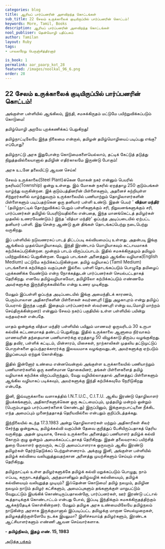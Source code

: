 ```yaml
---
categories: blog
title: ஆரியப் பார்ப்பனரின் அளவிறந்த கொட்டங்கள்
sub_title: 22 ﻿சேலம் உருக்காலைக் குடியிருப்பில் பார்ப்பனரின் கொட்டம்!
keywords: More, Tamil, Books
description: ஆரியப் பார்ப்பனரின் அளவிறந்த கொட்டங்கள்
nool_publiser: தென்மொழி பதிப்பகம்
author: Tamilan
layout: Ruby
tags: 
- பாவலரேறு பெருஞ்சித்திரனார் 

is_book: 1
permalink: aar_paarp_kot_28
featured: /images/noolkal_96_6.png
order: 28
---
```



## 22 ﻿சேலம் உருக்காலைக் குடியிருப்பில் பார்ப்பனரின் கொட்டம்!

அங்குள்ள பள்ளியில் ஆங்கிலம், இந்தி, சமசுக்கிருதம் மட்டுமே பயிற்றுவிக்கப்படும் கொடுமை!

தமிழ்மொழி அறவே புறக்கணிக்கப் பெறுகிறது!

தமிழ்நாட்டிலேயே இந்த நிலைமை என்றால், தமிழன் தமிழ்மொழியைப் படிப்பது எங்கு? எப்போது?

தமிழ்நாட்டு அரசு இதுபோன்ற கொடுமைகளையெல்லாம், தட்டிக் கேட்டுத் தடுத்து நிறுத்தவில்லையானால் தமிழின் எதிர்காலமே இருண்டு போகும்!

அரசு உடனே தலையிட்டு ஆவன செய்க!

சேலம் உருக்காலை(Steel Plant)க்கென மோகன் நகர் என்னும் பெயரில் நகரியம்(Township) ஒன்று உள்ளது. இம் மோகன் நகரில் ஏறத்தாழ 250 குடும்பங்கள் வாழ்ந்து வருகின்றன. இக் குடும்பத்தினரின் பிள்ளைகளும், அதனைச் சுற்றியுள்ள சிற்றுரர்களில் வாழ்ந்துவரும் உருக்காலையில் பணியாற்றும் தொழிலாளர்களின் பிள்ளைகளும் படிப்பதற்கென ஒரு தனியார் பள்ளி உண்டு. இதன் பெயர் ' **வித்யா மந்திர்** ' (தமிழ்நாட்டில் தோற்றுவிக்கப் பெறும் பள்ளிகளுக்கும் சரி, நிறுவனங்களுக்கும் சரி, பார்ப்பனர்கள் தமிழில் பெயரிடுவதில்லை என்பதை, இந்த மானங்கெட்டத் தமிழர்கள் முதலில் உணரவேண்டும்.) இந்த 'வித்யா மந்திர்' ஒப்பந்த அடிப்படையில் ஏற்பட்ட தனியார் பள்ளி. இது சென்ற ஆண்டு சூன் திங்கள் தொடங்கப்பெற்று நடைபெற்று வருகிறது.

இப் பள்ளியில் நடுவணரசுப் பாடத் திட்டப்படி கல்வியமைப்பு உள்ளது. அதன்படி இங்கு ஆங்கிலம் முதல்மொழியாகவும், இந்தி இரண்டாம் மொழியாகவும் கட்டாயமாகக் கற்பிக்கப்படுகின்றன. மூன்றாம் பாடம் விருப்பப்பாடம். இதில் சமசுக்கிருதமும் தமிழும் பயிற்றுவிக்கப் பெறுகின்றன. மேலும் பாடங்கள் அனைத்தும் ஆங்கில வழியாக(English Medium) மட்டுமே கற்பிக்கப்படுகின்றன. தமிழ் வழியாகப் (Tamil Medium) பாடங்களைக் கற்பிக்கும் வகுப்புகள் இல்லை. பள்ளி தொடங்கப்படும் பொழுதே தமிழைப் புறக்கணிக்க வேண்டும் என்ற நோக்கத்துடன் பார்ப்பனர்கள் செயல்பட்டதாகத் தெரிகிறது. எனவே தமிழ்வழியாகவோ, தமிழிலோ கற்பிக்கப்படும் எண்ணமே அவர்களுக்கு இருந்திருக்கவில்லை என்று உணர முடிகிறது.

மேலும் இப்பள்ளி ஒப்பந்த அடிப்படையில் இங்கு அமைந்திடக் காரணம், பெரும்பாலான அதிகாரிகளின் பிள்ளைகள் சுவர்ணபுரி (இது அழகாபுரம் என்று தமிழ்ப் பெயரால் இருந்த பகுதி. இதையும் பார்ப்பனர்கள் ஸ்வர்ணபுரி என்று வடமொழி மாற்றம் செய்திருக்கின்றனர்) என்னும் சேலம் நகர்ப் பகுதியில் உள்ள பள்ளியில் பயின்று வந்தவர்கள் என்பதே.

மாதம் ஒன்றுக்கு வித்யா மந்திர் பள்ளியில் பயிலும் மாணவர் ஒருவரிடம் 30 உருபா கல்விக் கட்டணமாகத் தண்டப் பெறுகிறது. இதில் உருக்காலை ஆளுமை நிர்வாகம் மாணவரின் தந்தையான பணியாளர்க்கு ஏறத்தாழ 50 விழுக்காடு திரும்ப வழங்குகிறது. இது தவிர, பள்ளிக் கட்டிடம், மின்சாரம், மிசைகள், நாற்காலிகள் முதலிய தட்டுமுட்டுப் பொருள்களை ஒப்பந்தரக்காரர்க்கு இலவயமாக வழங்குவதுடன், அவர்களுக்கு ஏற்படும் இழப்பையும் ஏற்றுக் கொள்கிறது.

இதில் இன்னோர் உண்மை என்னவென்றால் அங்குள்ள உருக்காலையில் பணியாற்றும் பணியாளர்களில் ஒரு கணிசமான தொகையினர், தங்கள் பிள்ளைகளைத் தமிழ் வழியாகக் கற்பிக்க விருப்பமிருந்தும், வேறு வழியில்லாததால் அனைத்துப் பிள்ளைகளும் ஆங்கில வழியாகப் படிக்கவும், அவர்களுக்கு இந்தி கற்பிக்கவுமே நேரிடுகிறது என்பதே.

இனி, இவ்வுருக்காலை வளாகத்தில் I.N.T.U.C., C.I.T.U. ஆகிய இரண்டு தொழிலாளர் இயக்கங்களும், அதிகாரிகளுக்கென ஒரு கூட்டமைப்பும், முத்தமிழ் மன்றம் ஒன்றும் (பெரும்பாலும் பார்ப்பனர்களைக் கொண்டது) இருப்பினும், இக்குறைபாட்டினை நீக்கிட எந்த அமைப்பும் முனைந்ததாகத் தெரியவில்லை என்பதும் குறிப்பிடத்தக்கது.

இந்நிலையில் கடந்த 17.3.1983 அன்று தொழிலாளர்கள் மற்றும் அதிகாரிகள் சிலர் சேர்ந்து ஒன்றுகூடி, தமிழ்க்கல்வி வகுப்பின் தேவை குறித்துப் பேசியிருப்பதாகத் தெரிய வருகிறது. அதன் முடிவாக, சேலம் உருக்காலை அனைத்துப் பணியாளர் தமிழ்க் கல்வி கோரும் குழு ஒன்றும் அமைக்கப்பட்டதாகத் தெரிகிறது. இதன் தலைவராகப் பயிற்சித் துறை மேலாளர் ஒருவரும், கூட்டு அமைப்பாளராக ஒருவரும் ஆகிய இரண்டு தமிழர்கள் தேர்ந்தெடுக்கப் பெற்றுள்ளனராம். அக்குழு இனி, அங்குள்ள பள்ளியில் தமிழ்க் கல்வியை வலியுறுத்துவதற்கான அனைத்து முயற்சிகளும் செய்யும் என்று தெரிகிறது.

தமிழ்நாட்டில் உள்ள தமிழர்களுக்கே தமிழ்க் கல்வி மறுக்கப்படும் பொழுது, நாம் எப்படி, கருநாடகத்திலும், அந்தமானிலும் தமிழ்வழிக் கல்வியையும், தமிழ்க் கல்வியையும் வலியுறுத்த முடியும்? இஃதென்ன கொடுமை! தமிழ் நலமும், தமிழின நலமும் நாடும் தமிழர் கட்சிகளும், அமைப்புகளும் தங்களுக்குள் மாறுபட்டும் வேறுபட்டும் இயங்கிக் கொண்டிருப்பதாலன்றோ, பார்ப்பனர்கள், ஊர் இரண்டு பட்டால் கூத்தாடிக்குக் கொண்டாட்டம் என்பது போல், இப்படி இந்திக்கும் சுமசுக்கிருதத்திற்கும் ஆக்கந்தேடிக் கொள்கின்றனர். மேலும் தமிழக அரசு உண்மையிலேயே தமிழ்நலம் நாடுகின்ற அரசாக இருக்குமானால் இப்படிப்பட்ட தமிழுக்கு மாறான செயல்முறைகள், தமிழகத்திற்குள்ளேயே நடக்க இயலுமா? இளிச்சவாய்த் தமிழர்களும், இரண்டக ஆட்சியாளர்களும் எண்ணி ஆவன செய்வார்களாக.

**\- தமிழ்நிலம், இதழ் எண். 15, 1983**

[அடுத்த பக்கம்](aar_paarp_kot_29)